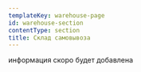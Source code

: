 ```yaml
---
templateKey: warehouse-page
id: warehouse-section
contentType: section
title: Склад самовывоза
---
```

информация скоро будет добавлена
